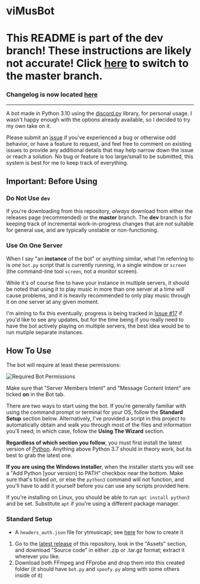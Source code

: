 # viMusBot

# This README is part of the dev branch! These instructions are likely not accurate! Click [here](https://github.com/svioletg/viMusBot/tree/master) to switch to the master branch.

### Changelog is now located [here](https://github.com/svioletg/viMusBot/blob/master/changelog.md)

---

A bot made in Python 3.10 using the [discord.py](https://github.com/Rapptz/discord.py) library, for personal usage. I wasn't happy enough with the options already available, so I decided to try my own take on it.

Please submit an [issue](https://github.com/svioletg/viMusBot/issues/new) if you've experienced a bug or otherwise odd behavior, or have a feature to request, and feel free to comment on existing issues to provide any additional details that may help narrow down the issue or reach a solution. No bug or feature is too large/small to be submitted, this system is best for me to keep track of everything.

## Important: Before Using
### Do Not Use `dev`
If you're downloading from this repository, *always* download from either the releases page (recommended) or the **master** branch. The **dev** branch is for keeping track of incremental work-in-progress changes that are *not* suitable for general use, and are typically unstable or non-functioning.

### Use On One Server
When I say "an **instance** of the bot" or anything similar, what I'm referring to is *one* `bot.py` script that is currently running, in a single window or `screen` (the command-line tool `screen`, not a monitor screen).

While it's of course fine to have your instance in multiple servers, it should be noted that using it to play music in more than one server at a time *will* cause problems, and it is heavily recommended to only play music through it on one server at any given moment.

I'm aiming to fix this eventually, progress is being tracked in [Issue #17](https://github.com/svioletg/viMusBot/issues/17) if you'd like to see any updates, but for the time being if you really need to have the bot actively playing on multiple servers, the best idea would be to run mutiple separate instances.

## How To Use

The bot will require at least these permissions:

![Required Bot Permissions](https://cdn.discordapp.com/attachments/327195739346173962/1039979708219129966/image.png)

Make sure that "Server Members Intent" and "Message Content Intent" are ticked **on** in the Bot tab.

There are two ways to start using the bot. If you're generally familiar with using the command prompt or terminal for your OS, follow the **Standard Setup** section below. Alternatively, I've provided a script in this project to automatically obtain and walk you through most of the files and information you'll need; in which case, follow the **Using The Wizard** section.

**Regardless of which section you follow**, you must first install the latest version of [Python](https://www.python.org/downloads/). Anything above Python 3.7 should in theory work, but its best to grab the latest one.

**If you are using the Windows installer**, when the installer starts you will see a "Add Python [your version] to PATH" checkbox near the bottom. Make sure that's ticked *on*, or else the `python3` command will not function, and you'll have to add it yourself before you can use any scripts provided here.

If you're installing on Linux, you should be able to run `apt install python3` and be set. Substitute `apt` if you're using a different package manager.

### Standard Setup

- A `headers_auth.json` file for ytmusicapi; see [here](https://ytmusicapi.readthedocs.io/en/latest/setup.html) for how to create it

1. Go to the [latest release](https://github.com/svioletg/viMusBot/releases/latest) of this repository, look in the "Assets" section, and download "Source code" in either .zip or .tar.gz format; extract it wherever you like.
2. Download both FFmpeg and FFprobe and drop them into this created folder (it should have `bot.py` and `spoofy.py` along with some others inside of it)